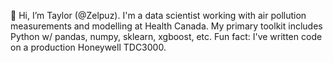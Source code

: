 👋 Hi, I’m Taylor (@Zelpuz). I'm a data scientist working with air pollution measurements and modelling at Health Canada. My primary toolkit includes Python w/ pandas, numpy, sklearn, xgboost, etc. Fun fact: I've written code on a production Honeywell TDC3000.
